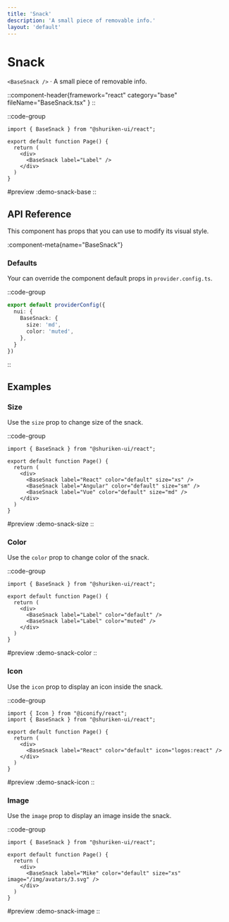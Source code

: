 ```yaml
---
title: 'Snack'
description: 'A small piece of removable info.'
layout: 'default'
---
```


# Snack

`<BaseSnack />` · A small piece of removable info.

::component-header{framework="react" category="base" fileName="BaseSnack.tsx" }
::

::code-group

```tsx [DemoSnackBase.tsx]
import { BaseSnack } from "@shuriken-ui/react";

export default function Page() {
  return (
    <div>
      <BaseSnack label="Label" />
    </div>
  )
}
```

#preview
:demo-snack-base
::

## API Reference

This component has props that you can use to modify its visual style.

:component-meta{name="BaseSnack"}

### Defaults

Your can override the component default props in `provider.config.ts`.

::code-group

```ts [provider.config.ts]
export default providerConfig({
  nui: {
    BaseSnack: {
      size: 'md',
      color: 'muted',
    },
  }
})
```
::

## Examples

### Size

Use the `size` prop to change size of the snack.

::code-group

```tsx [DemoSnackSize.tsx]
import { BaseSnack } from "@shuriken-ui/react";

export default function Page() {
  return (
    <div>
      <BaseSnack label="React" color="default" size="xs" />
      <BaseSnack label="Angular" color="default" size="sm" />
      <BaseSnack label="Vue" color="default" size="md" />
    </div>
  )
}
```

#preview
:demo-snack-size
::


### Color

Use the `color` prop to change color of the snack.

::code-group

```tsx [DemoSnackColor.tsx]
import { BaseSnack } from "@shuriken-ui/react";

export default function Page() {
  return (
    <div>
      <BaseSnack label="Label" color="default" />
      <BaseSnack label="Label" color="muted" />
    </div>
  )
}
```

#preview
:demo-snack-color
::


### Icon

Use the `icon` prop to display an icon inside the snack.

::code-group

```tsx [DemoSnackIcon.tsx]
import { Icon } from "@iconify/react";
import { BaseSnack } from "@shuriken-ui/react";

export default function Page() {
  return (
    <div>
      <BaseSnack label="React" color="default" icon="logos:react" />
    </div>
  )
}
```

#preview
:demo-snack-icon
::


### Image

Use the `image` prop to display an image inside the snack.

::code-group

```tsx [DemoSnackImage.tsx]
import { BaseSnack } from "@shuriken-ui/react";

export default function Page() {
  return (
    <div>
      <BaseSnack label="Mike" color="default" size="xs" image="/img/avatars/3.svg" />
    </div>
  )
}
```

#preview
:demo-snack-image
::



